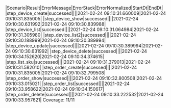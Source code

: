 |Scenario|Result|ErrorMessage|ErrorStack|ErrorNormalized|StartDt|EndDt|
|step_device_create|successed||||2021-02-24 09:10:31.660009|2021-02-24 09:10:31.835005|
|step_device_show|successed||||2021-02-24 09:10:30.631992|2021-02-24 09:10:30.839988|
|step_device_list|successed||||2021-02-24 09:10:31.064984|2021-02-24 09:10:31.305980|
|step_device_list2|successed||||2021-02-24 09:10:30.188999|2021-02-24 09:10:30.389994|
|step_device_update|successed||||2021-02-24 09:10:30.389994|2021-02-24 09:10:30.631992|
|step_device_delete|successed||||2021-02-24 09:10:34.152620|2021-02-24 09:10:34.374615|
|step_list_sku|successed||||2021-02-24 09:10:31.379013|2021-02-24 09:10:31.582010|
|step_order_create|successed||||2021-02-24 09:10:31.835005|2021-02-24 09:10:32.799508|
|step_order_show|successed||||2021-02-24 09:10:32.800508|2021-02-24 09:10:33.015021|
|step_order_list|successed||||2021-02-24 09:10:33.958622|2021-02-24 09:10:34.150617|
|step_order_delete|successed||||2021-02-24 09:10:33.222532|2021-02-24 09:10:33.957621|
Coverage: 11/11
